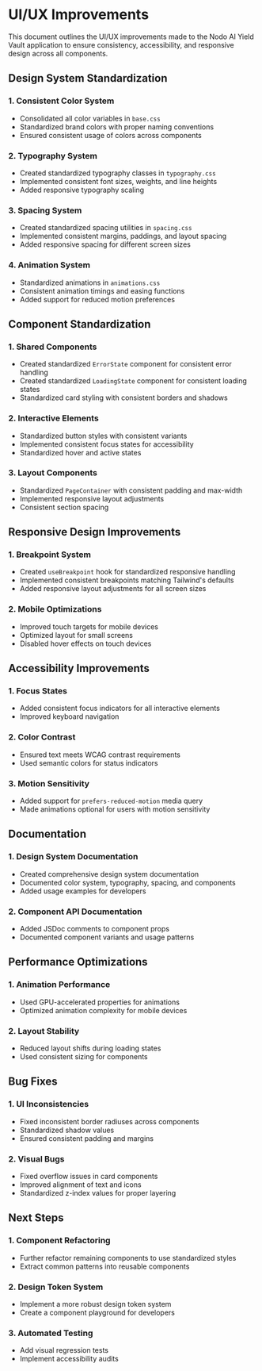 # UI/UX Improvements

This document outlines the UI/UX improvements made to the Nodo AI Yield Vault application to ensure consistency, accessibility, and responsive design across all components.

## Design System Standardization

### 1. Consistent Color System
- Consolidated all color variables in `base.css`
- Standardized brand colors with proper naming conventions
- Ensured consistent usage of colors across components

### 2. Typography System
- Created standardized typography classes in `typography.css`
- Implemented consistent font sizes, weights, and line heights
- Added responsive typography scaling

### 3. Spacing System
- Created standardized spacing utilities in `spacing.css`
- Implemented consistent margins, paddings, and layout spacing
- Added responsive spacing for different screen sizes

### 4. Animation System
- Standardized animations in `animations.css`
- Consistent animation timings and easing functions
- Added support for reduced motion preferences

## Component Standardization

### 1. Shared Components
- Created standardized `ErrorState` component for consistent error handling
- Created standardized `LoadingState` component for consistent loading states
- Standardized card styling with consistent borders and shadows

### 2. Interactive Elements
- Standardized button styles with consistent variants
- Implemented consistent focus states for accessibility
- Standardized hover and active states

### 3. Layout Components
- Standardized `PageContainer` with consistent padding and max-width
- Implemented responsive layout adjustments
- Consistent section spacing

## Responsive Design Improvements

### 1. Breakpoint System
- Created `useBreakpoint` hook for standardized responsive handling
- Implemented consistent breakpoints matching Tailwind's defaults
- Added responsive layout adjustments for all screen sizes

### 2. Mobile Optimizations
- Improved touch targets for mobile devices
- Optimized layout for small screens
- Disabled hover effects on touch devices

## Accessibility Improvements

### 1. Focus States
- Added consistent focus indicators for all interactive elements
- Improved keyboard navigation

### 2. Color Contrast
- Ensured text meets WCAG contrast requirements
- Used semantic colors for status indicators

### 3. Motion Sensitivity
- Added support for `prefers-reduced-motion` media query
- Made animations optional for users with motion sensitivity

## Documentation

### 1. Design System Documentation
- Created comprehensive design system documentation
- Documented color system, typography, spacing, and components
- Added usage examples for developers

### 2. Component API Documentation
- Added JSDoc comments to component props
- Documented component variants and usage patterns

## Performance Optimizations

### 1. Animation Performance
- Used GPU-accelerated properties for animations
- Optimized animation complexity for mobile devices

### 2. Layout Stability
- Reduced layout shifts during loading states
- Used consistent sizing for components

## Bug Fixes

### 1. UI Inconsistencies
- Fixed inconsistent border radiuses across components
- Standardized shadow values
- Ensured consistent padding and margins

### 2. Visual Bugs
- Fixed overflow issues in card components
- Improved alignment of text and icons
- Standardized z-index values for proper layering

## Next Steps

### 1. Component Refactoring
- Further refactor remaining components to use standardized styles
- Extract common patterns into reusable components

### 2. Design Token System
- Implement a more robust design token system
- Create a component playground for developers

### 3. Automated Testing
- Add visual regression tests
- Implement accessibility audits

